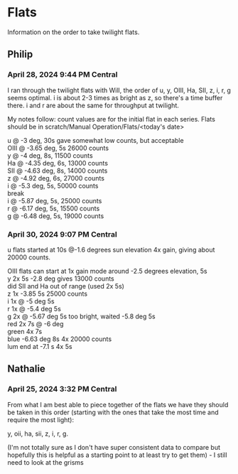 Flats
=====
Information on the order to take twilight flats.


Philip
------
### April 28, 2024 9:44 PM Central
I ran through the twilight flats with Will, the order of u, y, OIII, Ha, SII, z, i, r, g seems optimal. i is about 2-3 times as bright as z, so there's a time buffer there. i and r are about the same for throughput at twilight.

My notes follow: count values are for the initial flat in each series. Flats should be in  scratch/Manual Operation/Flats/<today's date>

u @ -3 deg, 30s gave somewhat low counts, but acceptable <br>
OIII @ -3.65 deg, 5s 26000 counts <br>
y @ -4 deg, 8s, 11500 counts <br>
Ha @ -4.35 deg, 6s, 13000 counts <br>
SII @ -4.63 deg, 8s, 14000 counts <br>
z @ -4.92 deg, 6s, 27000 counts <br>
i @ -5.3 deg, 5s, 50000 counts <br>
break <br>
i @ -5.87 deg, 5s, 25000 counts <br>
r @ -6.17 deg, 5s, 15500 counts <br>
g @ -6.48 deg, 5s, 19000 counts <br>


### April 30, 2024 9:07 PM Central

u flats started at 10s @-1.6 degrees sun elevation 4x gain, giving about 20000 counts.

OIII flats can start at 1x gain mode around -2.5 degrees elevation, 5s <br>
y 2x 5s -2.8 deg gives 13000 counts <br>
did SII and Ha out of range (used 2x 5s) <br>
z 1x -3.85 5s 25000 counts <br>
i 1x @ -5 deg 5s <br>
r 1x @ -5.4 deg 5s <br>
g 2x @ -5.67 deg 5s too bright, waited -5.8 deg 5s <br>
red 2x 7s @ -6 deg <br>
green 4x 7s <br>
blue -6.63 deg 8s 4x 20000 counts <br>
lum end at -7.1 s 4x 5s <br>

Nathalie
--------

### April 25, 2024 3:32 PM Central

From what I am best able to piece together of the flats we have they should be taken in this order (starting with the ones that take the most time and require the most light):

y, oii, ha, sii, z, i, r, g.

(I'm not totally sure as I don't have super consistent data to compare but hopefully this is helpful as a starting point to at least try to get them) - I still need to look at the grisms 
